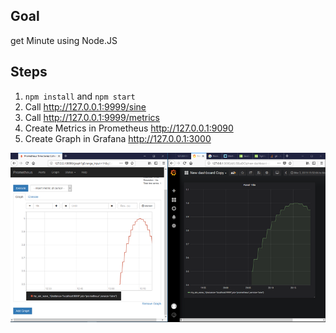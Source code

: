 ## Goal

get Minute using Node.JS

## Steps

1. `npm install` and `npm start`
2. Call http://127.0.0.1:9999/sine
3. Call http://127.0.0.1:9999/metrics
4. Create Metrics in Prometheus http://127.0.0.1:9090
4. Create Graph in Grafana http://127.0.0.1:3000

![Screenshot](sine_wave.png)